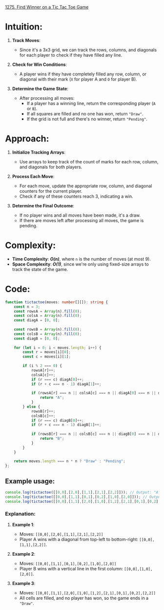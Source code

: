[1275. Find Winner on a Tic Tac Toe Game](https://leetcode.com/problems/find-winner-on-a-tic-tac-toe-game/)

# Intuition:

1. **Track Moves**:
   - Since it's a 3x3 grid, we can track the rows, columns, and diagonals for each player to check if they have filled any line.

2. **Check for Win Conditions**:
   - A player wins if they have completely filled any row, column, or diagonal with their mark (`X` for player A and `O` for player B).

3. **Determine the Game State**:
   - After processing all moves:
     - If a player has a winning line, return the corresponding player (`A` or `B`).
     - If all squares are filled and no one has won, return `"Draw"`.
     - If the grid is not full and there's no winner, return `"Pending"`.

# Approach:

1. **Initialize Tracking Arrays**:
   - Use arrays to keep track of the count of marks for each row, column, and diagonals for both players.

2. **Process Each Move**:
   - For each move, update the appropriate row, column, and diagonal counters for the current player.
   - Check if any of these counters reach 3, indicating a win.

3. **Determine the Final Outcome**:
   - If no player wins and all moves have been made, it's a draw.
   - If there are moves left after processing all moves, the game is pending.

# Complexity:

- **Time Complexity**: ***O(n)***, where `n` is the number of moves (at most 9).
- **Space Complexity**: ***O(1)***, since we're only using fixed-size arrays to track the state of the game.

# Code:

```typescript
function tictactoe(moves: number[][]): string {
    const n = 3;
    const rowsA = Array(n).fill(0);
    const colsA = Array(n).fill(0);
    const diagA = [0, 0];
    
    const rowsB = Array(n).fill(0);
    const colsB = Array(n).fill(0);
    const diagB = [0, 0];
    
    for (let i = 0; i < moves.length; i++) {
        const r = moves[i][0];
        const c = moves[i][1];
        
        if (i % 2 === 0) {
            rowsA[r]++;
            colsA[c]++;
            if (r === c) diagA[0]++;
            if (r + c === n - 1) diagA[1]++;
            
            if (rowsA[r] === n || colsA[c] === n || diagA[0] === n || diagA[1] === n) {
                return "A";
            }
        } else {
            rowsB[r]++;
            colsB[c]++;
            if (r === c) diagB[0]++;
            if (r + c === n - 1) diagB[1]++;
            
            if (rowsB[r] === n || colsB[c] === n || diagB[0] === n || diagB[1] === n) {
                return "B";
            }
        }
    }
    
    return moves.length === n * n ? "Draw" : "Pending";
};

```

## Example usage:

```typescript
console.log(tictactoe([[0,0],[2,0],[1,1],[2,1],[2,2]])); // Output: "A"
console.log(tictactoe([[0,0],[1,1],[0,1],[0,2],[1,0],[2,0]])); // Output: "B"
console.log(tictactoe([[0,0],[1,1],[2,0],[1,0],[1,2],[2,1],[0,1],[0,2],[2,2]])); // Output: "Draw"
```

### Explanation:

1. **Example 1**:
   - Moves: `[[0,0],[2,0],[1,1],[2,1],[2,2]]`
   - Player A wins with a diagonal from top-left to bottom-right: `[[0,0],[1,1],[2,2]]`.

2. **Example 2**:
   - Moves: `[[0,0],[1,1],[0,1],[0,2],[1,0],[2,0]]`
   - Player B wins with a vertical line in the first column: `[[0,0],[1,0],[2,0]]`.

3. **Example 3**:
   - Moves: `[[0,0],[1,1],[2,0],[1,0],[1,2],[2,1],[0,1],[0,2],[2,2]]`
   - All cells are filled, and no player has won, so the game ends in a `"Draw"`.